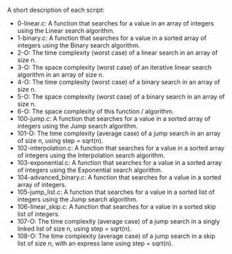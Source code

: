 A short description of each script:
+ 0-linear.c: A function that searches for a value in an array of integers using the Linear search algorithm.
+ 1-binary.c: A function that searches for a value in a sorted array of integers using the Binary search algorithm.
+ 2-O: The time complexity (worst case) of a linear search in an array of size n.
+ 3-O: The space complexity (worst case) of an iterative linear search algorithm in an array of size n.
+ 4-O: The time complexity (worst case) of a binary search in an array of size n.
+ 5-O: The space complexity (worst case) of a binary search in an array of size n.
+ 6-O: The space complexity of this function / algorithm.
+ 100-jump.c: A function that searches for a value in a sorted array of integers using the Jump search algorithm.
+ 101-O: The time complexity (average case) of a jump search in an array of size n, using step = sqrt(n).
+ 102-interpolation.c: A function that searches for a value in a sorted array of integers using the Interpolation search algorithm.
+ 103-exponential.c: A function that searches for a value in a sorted array of integers using the Exponential search algorithm.
+ 104-advanced_binary.c: A function that searches for a value in a sorted array of integers.
+ 105-jump_list.c: A function that searches for a value in a sorted list of integers using the Jump search algorithm.
+ 106-linear_skip.c: A function that searches for a value in a sorted skip list of integers.
+ 107-O: The time complexity (average case) of a jump search in a singly linked list of size n, using step = sqrt(n).
+ 108-O: The time complexity (average case) of a jump search in a skip list of size n, with an express lane using step = sqrt(n).
